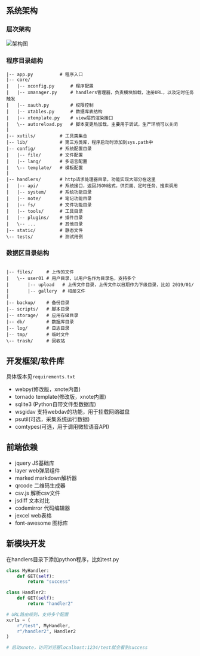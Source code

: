 ## 系统架构

### 层次架构

![架构图](https://gitee.com/xupingmao/xnote/raw/master/screenshots/architecture_2.png)


### 程序目录结构
```text
|-- app.py          # 程序入口
|-- core/
|   |-- xconfig.py      # 程序配置
|   |-- xmanager.py     # handlers管理器，负责模块加载，注册URL，以及定时任务触发
|   |-- xauth.py        # 权限控制
|   |-- xtables.py      # 数据库表结构
|   |-- xtemplate.py    # view层的渲染接口   
|   \-- autoreload.py   # 脚本变更热加载，主要用于调试，生产环境可以关闭
|
|-- xutils/         # 工具类集合
|-- lib/            # 第三方类库，程序启动时添加到sys.path中
|-- config/         # 系统配置目录
|   |-- file/       # 文件配置
|   |-- lang/       # 多语言配置
|   \-- template/   # 模板配置
|
|-- handlers/       # http请求处理器目录，功能实现大部分在这里
|   |-- api/        # 系统接口，返回JSON格式，供页面、定时任务、搜索调用
|   |-- system/     # 系统功能目录
|   |-- note/       # 笔记功能目录
|   |-- fs/         # 文件功能目录
|   |-- tools/      # 工具目录
|   |-- plugins/    # 插件目录
|   \-- ...         # 其他目录
|-- static/         # 静态文件
\-- tests/          # 测试用例

```

### 数据区目录结构

```

|-- files/     # 上传的文件
|   \-- user01 # 用户目录，以用户名作为目录名，支持多个
|       |-- upload   # 上传文件目录，上传文件以日期作为下级目录，比如 2019/01/
|       |-- gallery  # 相册文件
|
|-- backup/    # 备份目录
|-- scripts/   # 脚本目录
|-- storage/   # 应用存储目录
|-- db/        # 数据库目录
|-- log/       # 日志目录
|-- tmp/       # 临时文件
\-- trash/     # 回收站

```

## 开发框架/软件库

具体版本见`requirements.txt`

- webpy(修改版，xnote内置)
- tornado template(修改版，xnote内置)
- sqlite3 (Python自带文件型数据库)
- wsgidav 支持webdav的功能，用于挂载网络磁盘
- psutil(可选，采集系统运行数据)
- comtypes(可选，用于调用微软语音API)

## 前端依赖

- jquery JS基础库
- layer web弹层组件
- marked markdown解析器
- qrcode 二维码生成器
- csv.js 解析csv文件
- jsdiff 文本对比
- codemirror 代码编辑器
- jexcel web表格
- font-awesome 图标库

## 新模块开发

在handlers目录下添加python程序，比如test.py

```py
class MyHandler:    
    def GET(self):
        return "success"

class Handler2:
    def GET(self):
        return "handler2"

# URL路由规则，支持多个配置
xurls = (
    r"/test", MyHandler,
    r"/handler2", Handler2
)

# 启动xnote，访问浏览器localhost:1234/test就会看到success
```

